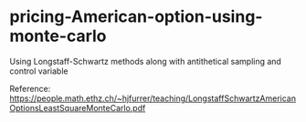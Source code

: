 # pricing-American-option-using-monte-carlo
Using Longstaff-Schwartz methods along with antithetical sampling and control variable

Reference:
https://people.math.ethz.ch/~hjfurrer/teaching/LongstaffSchwartzAmericanOptionsLeastSquareMonteCarlo.pdf
